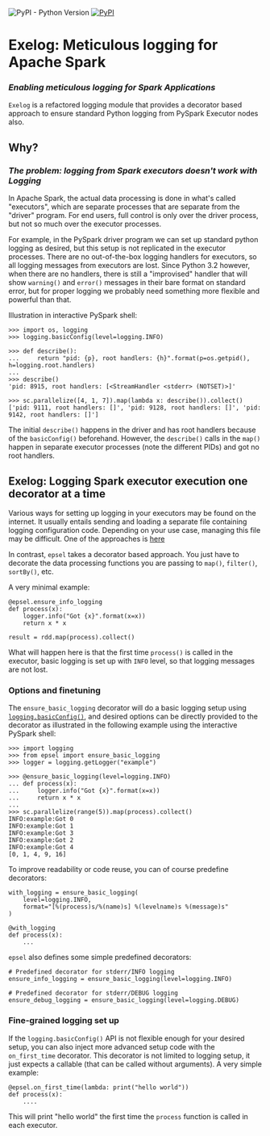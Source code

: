 ![PyPI - Python Version](https://img.shields.io/pypi/pyversions/xlog)
[![PyPI](https://img.shields.io/pypi/v/xlog)](https://pypi.org/project/xlog/)

# Exelog: Meticulous logging for Apache Spark
### _Enabling meticulous logging for Spark Applications_

`Exelog` is a refactored logging module that provides a decorator based approach to ensure standard Python logging
from PySpark Executor nodes also.

## Why? 
### _The problem: logging from Spark executors doesn't work with Logging_

In Apache Spark, the actual data processing is done in what's called "executors", which are separate processes that 
are separate from the "driver" program. For end users, full control is only over the driver process, but not so much 
over the executor processes.

For example, in the PySpark driver program we can set up standard python logging as desired, but this setup is not
replicated in the executor processes. There are no out-of-the-box logging handlers for executors, so all logging 
messages from executors are lost. Since Python 3.2 however, when there are no handlers, there is still a "improvised" 
handler that will show `warning()` and `error()` messages in their bare format on standard error, but for proper
logging we probably need something more flexible and powerful than that.

Illustration in interactive PySpark shell:

    >>> import os, logging
    >>> logging.basicConfig(level=logging.INFO)
    
    >>> def describe():
    ...     return "pid: {p}, root handlers: {h}".format(p=os.getpid(), h=logging.root.handlers)
    ... 
    >>> describe()
    'pid: 8915, root handlers: [<StreamHandler <stderr> (NOTSET)>]'

    >>> sc.parallelize([4, 1, 7]).map(lambda x: describe()).collect()
    ['pid: 9111, root handlers: []', 'pid: 9128, root handlers: []', 'pid: 9142, root handlers: []']

The initial `describe()` happens in the driver and has root handlers because of the `basicConfig()` beforehand. However,
the `describe()` calls in the `map()` happen in separate executor processes (note the different PIDs) and got no 
root handlers.

## Exelog: Logging Spark executor execution one decorator at a time

Various ways for setting up logging in your executors may be found on the internet. It usually entails sending 
and loading a separate file containing logging configuration code. Depending on your use case, managing this 
file may be difficult. One of the approaches is [here](https://community.cloudera.com/t5/Support-Questions/Logging-from-Pyspark-executor/td-p/212210)

In contrast, `epsel` takes a decorator based approach. You just have to decorate the data processing functions you are
passing to `map()`, `filter()`, `sortBy()`, etc.

A very minimal example:

    @epsel.ensure_info_logging
    def process(x):
        logger.info("Got {x}".format(x=x))
        return x * x
    
    result = rdd.map(process).collect()

What will happen here is that the first time `process()` is called in the executor, basic logging is set up with `INFO`
level, so that logging messages are not lost.

### Options and finetuning

The `ensure_basic_logging` decorator will do a basic logging setup using
[`logging.basicConfig()`](https://docs.python.org/3/library/logging.html#logging.basicConfig), and desired options can
be directly provided to the decorator as illustrated in the following example using the interactive PySpark shell:

    >>> import logging
    >>> from epsel import ensure_basic_logging
    >>> logger = logging.getLogger("example")
    
    >>> @ensure_basic_logging(level=logging.INFO)
    ... def process(x):
    ...     logger.info("Got {x}".format(x=x))
    ...     return x * x
    ... 
    >>> sc.parallelize(range(5)).map(process).collect()
    INFO:example:Got 0
    INFO:example:Got 1
    INFO:example:Got 3
    INFO:example:Got 2
    INFO:example:Got 4
    [0, 1, 4, 9, 16]

To improve readability or code reuse, you can of course predefine decorators:

    with_logging = ensure_basic_logging(
        level=logging.INFO,
        format="[%(process)s/%(name)s] %(levelname)s %(message)s"
    )
    
    @with_logging
    def process(x):
        ...

`epsel` also defines some simple predefined decorators:

    # Predefined decorator for stderr/INFO logging
    ensure_info_logging = ensure_basic_logging(level=logging.INFO)
    
    # Predefined decorator for stderr/DEBUG logging
    ensure_debug_logging = ensure_basic_logging(level=logging.DEBUG)

### Fine-grained logging set up

If the `logging.basicConfig()` API is not flexible enough for your desired setup, you can also inject more advanced
setup code with the `on_first_time` decorator. This decorator is not limited to logging setup, it just expects a
callable (that can be called without arguments). A very simple example:

    @epsel.on_first_time(lambda: print("hello world"))
    def process(x):
        ....

This will print "hello world" the first time the `process` function is called in each executor.
